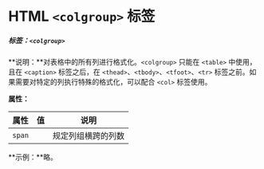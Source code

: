 # HTML `<colgroup>` 标签

##### 标签：`<colgroup>`

**说明：**对表格中的所有列进行格式化。`<colgroup>` 只能在 `<table>` 中使用，且在 `<caption>` 标签之后，在 `<thead>`、`<tbody>`、`<tfoot>`、`<tr>` 标签之前。如果需要对特定的列执行特殊的格式化，可以配合 `<col>` 标签使用。

**属性：**

| 属性   | 值   | 说明               |
| ------ | ---- | ------------------ |
| `span` |      | 规定列组横跨的列数 |

**示例：**略。

